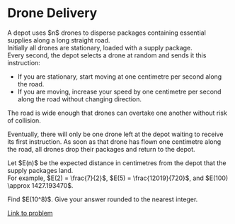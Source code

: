 # Drone Delivery

<p>A depot uses $n$ drones to disperse packages containing essential supplies along a long straight road.<br />
Initially all drones are stationary, loaded with a supply package.<br />
Every second, the depot selects a drone at random and sends it this instruction:</p>
<ul><li>If you are stationary, start moving at one centimetre per second along the road.</li>
<li>If you are moving, increase your speed by one centimetre per second along the road without changing direction.</li>
</ul><p>The road is wide enough that drones can overtake one another without risk of collision.</p>
<p>Eventually, there will only be one drone left at the depot waiting to receive its first instruction. As soon as that drone has flown one centimetre along the road, all drones drop their packages and return to the depot.</p>

<p>Let $E(n)$ be the expected distance in centimetres from the depot that the supply packages land.<br />
For example, $E(2) = \frac{7}{2}$, $E(5) = \frac{12019}{720}$, and $E(100) \approx 1427.193470$.</p>
<p>Find $E(10^8)$. Give your answer rounded to the nearest integer.</p>


[Link to problem](https://projecteuler.net/problem=724)
